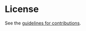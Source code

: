 # License

See the
[guidelines for contributions](https://github.com/danwing/metadata/blob/main/CONTRIBUTING.md).
